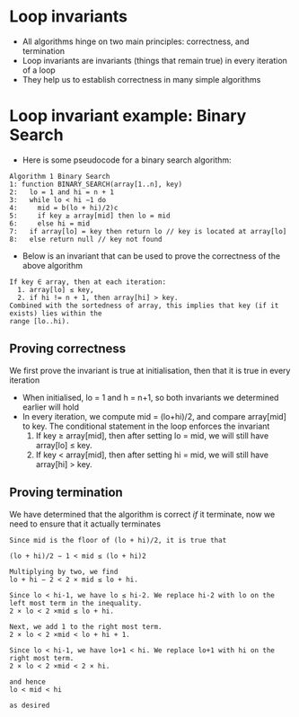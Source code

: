 # Loop invariants
- All algorithms hinge on two main principles: correctness, and termination
- Loop invariants are invariants (things that remain true) in every iteration of a loop
- They help us to establish correctness in many simple algorithms

# Loop invariant example: Binary Search
- Here is some pseudocode for a binary search algorithm:
```
Algorithm 1 Binary Search
1: function BINARY_SEARCH(array[1..n], key)
2:   lo = 1 and hi = n + 1
3:   while lo < hi −1 do
4:     mid = b(lo + hi)/2)c
5:     if key ≥ array[mid] then lo = mid
6:     else hi = mid
7:   if array[lo] = key then return lo // key is located at array[lo]
8:   else return null // key not found
```
- Below is an invariant that can be used to prove the correctness of the above algorithm
```
If key ∈ array, then at each iteration:
  1. array[lo] ≤ key,
  2. if hi != n + 1, then array[hi] > key.
Combined with the sortedness of array, this implies that key (if it exists) lies within the
range [lo..hi).
```
## Proving correctness
We first prove the invariant is true at initialisation, then that it is true in every iteration
- When initialised, lo = 1 and h = n+1, so both invariants we determined earlier will hold
- In every iteration, we compute mid = (lo+hi)/2, and compare array[mid] to key. The conditional statement in the loop enforces the invariant
  1. If key ≥ array[mid], then after setting lo = mid, we will still have array[lo] ≤ key.
  2. If key < array[mid], then after setting hi = mid, we will still have array[hi] > key.

## Proving termination
We have determined that the algorithm is correct *if* it terminate, now we need to ensure that it actually terminates
```
Since mid is the floor of (lo + hi)/2, it is true that

(lo + hi)/2 − 1 < mid ≤ (lo + hi)2

Multiplying by two, we find
lo + hi − 2 < 2 × mid ≤ lo + hi.

Since lo < hi-1, we have lo ≤ hi-2. We replace hi-2 with lo on the left most term in the inequality.
2 × lo < 2 ×mid ≤ lo + hi.

Next, we add 1 to the right most term.
2 × lo < 2 ×mid < lo + hi + 1.

Since lo < hi-1, we have lo+1 < hi. We replace lo+1 with hi on the right most term.
2 × lo < 2 ×mid < 2 × hi.

and hence
lo < mid < hi

as desired
```
